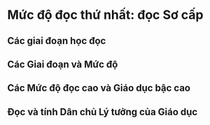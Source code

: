 
# Mức độ đọc thứ nhất: đọc Sơ cấp

## Các giai đoạn học đọc

## Các Giai đoạn và Mức độ

## Các Mức độ đọc cao và Giáo dục bậc cao

## Đọc và tính Dân chủ Lý tưởng của Giáo dục
